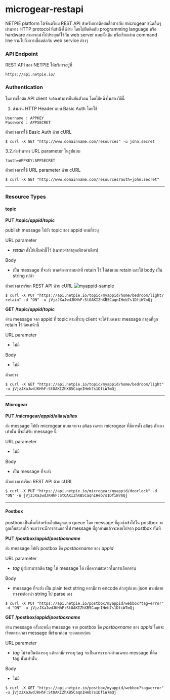 # microgear-restapi

NETPIE platform ได้จัดเตรียม REST API สำหรับการติดต่อสื่อสารกับ microgear ชนิดอื่นๆ ผ่านทาง HTTP protocol ที่เข้าถึงได้ง่าย โดยไม่ยึดติดกับ programming language หรือ hardware สามารถนำไปประยุกต์ใช้กับ web server แบบดั้งเดิม หรือเรียกผ่าน command line รวมไปถึงการเชื่อมต่อกับ web service ต่างๆ


### API Endpoint
REST API ของ NETPIE ให้บริการอยู่ที่ 

```
https://api.netpie.io/
```

### Authentication
ในการเชื่อต่อ API client จะต้องทำการยืนยันตัวตน โดยใช้หนึ่งในสองวิธีนี้

1. ส่งผ่าน HTTP Header แบบ Basic Auth โดยใช้
```
Username : APPKEY
Password : APPSECRET
```
ตัวอย่างการใช้ Basic Auth ด้วย cURL
```
$ curl -X GET "http://www.domainname.com/resources" -u john:secret 
```
3.2.ส่งผ่านทาง URL parameter ในรูปแบบ
```
?auth=APPKEY:APPSECRET
```
ตัวอย่างการใช้ URL parameter ด้วย cURL
```
$ curl -X GET "http://www.domainname.com/resources?auth=john:secret" 
```
---
### Resource Types

#### topic

**PUT /topic/*appid*/*topic*** 

publish message ไปยัง topic ของ appid ตามที่ระบุ

URL parameter
* *retain* สั่งให้เก็บค่านี้ไว้ (เฉพาะค่าล่าสุดเพียงค่าเดียว)

Body
  * เป็น message ที่จะส่ง หากต้องการลบค่าที่ retain ไว้ ให้ส่งแบบ retain และใช้ body เป็น string เปล่า

ตัวอย่างการเรียก REST API ด้วย cURL
![myappid-sample](https://cloud.githubusercontent.com/assets/7685964/11860526/509ed20a-a4a8-11e5-9bda-43749e256e70.png)

```
$ curl -X PUT "https://api.netpie.io/topic/myappid/home/bedroom/light?retain" -d "ON" -u jVjzJXaJwdJKHhF:StOAKIZhXB5CaqnIHeb7s1DfiW7mQj 
```

**GET /topic/*appid*/*topic***

อ่าน message จาก appid ที่ topic ตามที่ระบุ client จะได้รับเฉพาะ message ล่าสุดที่ถูก retain ไว้ก่อนหน้านี้

URL parameter
* ไม่มี

Body
* ไม่มี

ตัวอย่าง
```
$ curl -X GET "https://api.netpie.io/topic/myappid/home/bedroom/light" -u jVjzJXaJwdJKHhF:StOAKIZhXB5CaqnIHeb7s1DfiW7mQj 
```

---
#### Microgear
**PUT /microgear/*appid*/alias/*alias*** 

ส่ง message ไปยัง microgear แบบเจาะจง alias เฉพาะ microgear ที่มีการตั้ง alias ตัวเอง เท่านั้น ที่จะได้รับ message นี้

URL parameter
* ไม่มี

Body
  * เป็น message ที่จะส่ง

ตัวอย่างการเรียก REST API ด้วย cURL
```
$ curl -X PUT "https://api.netpie.io/microgear/myappid/doorlock" -d "ON" -u jVjzJXaJwdJKHhF:StOAKIZhXB5CaqnIHeb7s1DfiW7mQj
```

---
#### Postbox

postbox เป็นพื้นที่สำหรับเก็บข้อมูลแบบ queue โดย message ที่ถูกส่งเข้าไปใน postbox จะถูกเก็บสะสมไว้ จนกว่าจะมีการอ่านออกไป message ที่ถูกอ่านแล้วจะหายไปจาก postbox ทันที

**PUT /postbox/*appid*/*postboxname***

ส่ง message ไปยัง postbox ชื่อ *postboxname* ของ *appid*

URL parameter
* *tag* ผู้ส่งสามารถติด tag ให้ message ได้ เพื่อความสะดวกในการเลือกอ่าน

Body
* message ที่จะส่ง เป็น plain text string หากมีการ encode ด้วยรูปแบบ json ทางปลายทางจะต้องนำ string ไป parse เอง
```
$ curl -X PUT "https://api.netpie.io/postbox/myappid/webbox?tag=error" -d "ON" -u jVjzJXaJwdJKHhF:StOAKIZhXB5CaqnIHeb7s1DfiW7mQj
```
**GET /postbox/*appid*/*postboxname***

อ่าน message ครั้งละหนึ่ง message จาก postbox ชื่อ *postboxname* ของ *appid* โดยจะเรียกตามเวลา message ที่เข้ามาก่อน จะออกมาก่อน

URL parameter
* *tag* ไม่จำเป็นต้องระบุ แต้หากมีการระบุ tag จะเป็นการเจาะจงอ่านเฉพาะ message ที่ติด tag นั้นเท่านั้น

Body
* ไม่มี
```
$ curl -X GET "https://api.netpie.io/postbox/myappid/webbox?tag=error" -u jVjzJXaJwdJKHhF:StOAKIZhXB5CaqnIHeb7s1DfiW7mQj
```
